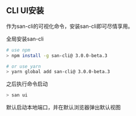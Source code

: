 
## CLI UI安装
作为san-cli的可视化命令，安装san-cli即可尽情享用。


全局安装san-cli
```bash
# use npm 
> npm install -g san-cli@ 3.0.0-beta.3

# or use yarn 
> yarn global add san-cli@ 3.0.0-beta.3
```


之后执行命令启动
```bash
> san ui
```


默认启动本地端口，并在默认浏览器弹出默认视图
